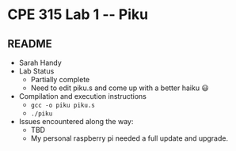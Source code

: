 # CPE 315 Lab 1 -- Piku

## README

* Sarah Handy
* Lab Status
  * Partially complete
  * Need to edit piku.s and come up with a better haiku :smiley:
* Compilation and execution instructions
  * `gcc -o piku piku.s`
  * `./piku`
* Issues encountered along the way:
  * TBD
  * My personal raspberry pi needed a full update and upgrade.

